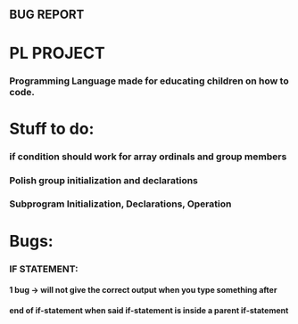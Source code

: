 BUG REPORT
------------------

# PL PROJECT
### Programming Language made for educating children on how to code.

# Stuff to do:
### if condition should work for array ordinals and group members
### Polish group initialization and declarations 
### Subprogram Initialization, Declarations, Operation

# Bugs:
### IF STATEMENT:
#### 1 bug -> will not give the correct output when you type something after 
#### end of if-statement when said if-statement is inside a parent if-statement
